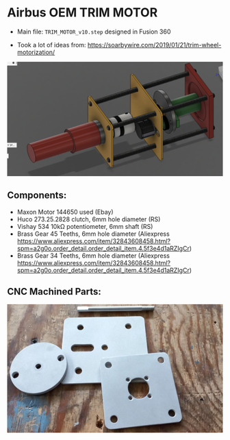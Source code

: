 # Airbus OEM TRIM MOTOR

* Main file: `TRIM_MOTOR_v10.step` designed in Fusion 360 

* Took a lot of ideas from: https://soarbywire.com/2019/01/21/trim-wheel-motorization/

![Machined Parts](preview.png)

## Components:

* Maxon Motor 144650 used (Ebay)
* Huco 273.25.2828 clutch, 6mm hole diameter (RS)
* Vishay 534 10kΩ potentiometer, 6mm shaft (RS)
* Brass Gear 45 Teeths, 6mm hole diameter (Aliexpress https://www.aliexpress.com/item/32843608458.html?spm=a2g0o.order_detail.order_detail_item.4.5f3e4d1aRZIgCr) 
* Brass Gear 34 Teeths, 6mm hole diameter (Aliexpress https://www.aliexpress.com/item/32843608458.html?spm=a2g0o.order_detail.order_detail_item.4.5f3e4d1aRZIgCr)

## CNC Machined Parts:

![Machined Parts](machined_parts.jpg)
